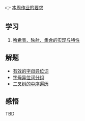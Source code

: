 👉 [本周作业的要求](./homework.md)

## 学习

1. [哈希表、映射、集合的实现与特性](./hash-map-set.md)

## 解题

- [有效的字母异位词](./../leetcode/242_valid-anagram.md)
- [字母异位词分组](./../leetcode/49_group-anagrams.md)
- [二叉树的中序遍历](./../leetcode/94_binary-tree-inorder-traversal.md)

## 感悟

TBD
